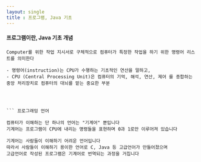 ```yaml
---
layout: single
title : 프로그램, Java 기초
---
```


#### 프로그램이란, Java 기초 개념

``` 프로그램  
Computer를 위한 작업 지시서로 구체적으로 컴퓨터가 특정한 작업을 하기 위한 명령어 리스트를 의미한다

- 명령어(instruction)는 CPU가 수행하는 기초적인 연산을 말하고,
- CPU (Central Processing Unit)은 컴퓨터의 기억, 해석, 연산, 제어 를 종합하는 중앙 처리장치로 컴퓨터의 대뇌를 맡는 중요한 부분




``` 프로그래밍 언어

컴퓨터가 이해하는 단 하나의 언어는 "기계어" 뿐입니다
기계어는 프로그램이 CPU에 내리는 명령들을 표현하며 0과 1로만 이루어져 있습니다

기계어는 사람들이 이해하기 어려운 언어입니다
따라서 사람들이 이해하기 용이한 언어로 C, Java 등 고급언어가 만들어졌으며
고급언어로 작성된 프로그램은 기계어로 번역되는 과정을 거칩니다


